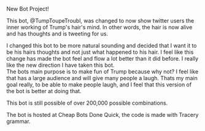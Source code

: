 New Bot Project!

This bot, @TumpToupeTroubl, was changed to now show twitter users the inner working of Trump's hair's mind.  In other words, the hair is now alive and has thoughts and is tweeting for us.  

I changed this bot to be more natural sounding and decided that I want it to be his hairs thoughts and not just what happened to his hair.  I feel like this change has made the bot feel and flow a lot better than it did before.  I really like the new direction I have taken this bot.  
The bots main purpose is to make fun of Trump because why not?  I feel like that has a large audience and will give many people a laugh.  Thats my main goal really, to be able to make people laugh, and I feel that this version of the bot is better at doing that.


This bot is still possible of over 200,000 possible combinations.

The bot is hosted at Cheap Bots Done Quick, the code is made with Tracery grammar.
